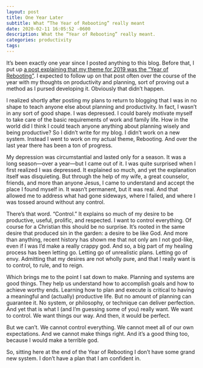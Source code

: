 ```yaml
---
layout: post
title: One Year Later
subtitle: What “The Year of Rebooting” really meant
date: 2020-02-11 16:05:52 -0600
description: What the “Year of Rebooting” really meant.
categories: productivity
tags: 
---
```


It’s been exactly one year since I posted anything to this blog. Before that, I put up [a post explaining that my theme for 2019 was the “Year of Rebooting”](https://brianlundin.com/blog/year-of-rebooting.html). I expected to follow up on that post often over the course of the year with my thoughts on productivity and planning, sort of proving out a method as I pursed developing it. Obviously that didn’t happen.

I realized shortly after posting my plans to return to blogging that I was in no shape to teach anyone else about planning and productivity. In fact, I wasn’t in any sort of good shape. I was depressed. I could barely motivate myself to take care of the basic requirements of work and family life. How in the world did I think I could teach anyone anything about planning wisely and being productive? So I didn’t write for my blog. I didn’t work on a new system. Instead I went to work on my actual theme, Rebooting. And over the last year there has been a ton of progress.

My depression was circumstantial and lasted only for a season. It was a long season—over a year—but I came out of it. I was quite surprised when I first realized I was depressed. It  explained so much, and yet the explanation itself was disquieting. But through the help of my wife, a great counselor, friends, and more than anyone Jesus, I came to understand and accept the place I found myself in. It wasn’t permanent, but it was real. And that allowed me to address what had gone sideways, where I failed, and where I was tossed around without any control.

There’s that word. “Control.” It explains so much of my desire to be productive, useful, prolific, and respected. I want to control everything. Of course for a Christian this should be no surprise. It’s rooted in the same desire that produced sin in the garden: a desire to be like God. And more than anything, recent history has shown me that not only am I not god-like, even if I was I’d make a really crappy god. And so, a big part of my healing process has been letting go. Letting go of unrealistic plans. Letting go of envy. Admitting that my desires are not wholly pure, and that I really want is to control, to rule, and to reign.

Which brings me to the point I sat down to make. Planning and systems are good things. They help us understand how to accomplish goals and how to achieve worthy ends. Learning how to plan and execute is critical to having a meaningful and (actually) productive life. But no amount of planning can guarantee it. No system, or philosophy, or technique can deliver perfection. And yet that is what I (and I’m guessing some of you) really want. We want to control. We want things our way. And then, it would be perfect. 

But we can’t. We cannot control everything. We cannot meet all of our own expectations. And we cannot make things right. And it’s a good thing too, because I would make a terrible god.

So, sitting here at the end of the Year of Rebooting I don’t have some grand new system. I don’t have a plan that I am confident in. 